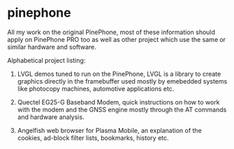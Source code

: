 # pinephone

All my work on the original PinePhone, most of these information should apply on PinePhone PRO too as well as other project which use the same or similar hardware and software.

Alphabetical project listing:

1) LVGL demos tuned to run on the PinePhone, LVGL is a library to create graphics directly in the framebuffer used mostly by emebedded systems like photocopy machines, automotive applications etc.

2) Quectel EG25-G Baseband Modem, quick instructions on how to work with the modem and the GNSS engine mostly through the AT commands and hardware analysis.

3) Angelfish web browser for Plasma Mobile, an explanation of the cookies, ad-block filter lists, bookmarks, history  etc.
